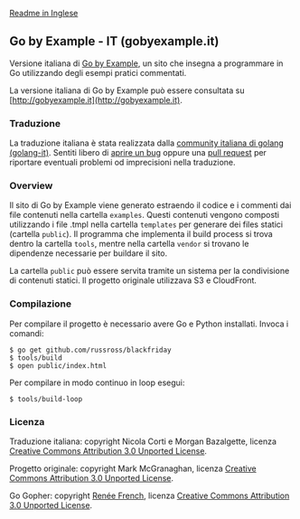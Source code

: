 [Readme in Inglese](https://github.com/golangit/gobyexample-it/blob/master/README.md)

## Go by Example - IT (gobyexample.it)

Versione italiana di [Go by Example](https://gobyexample.com),
un sito che insegna a programmare in Go utilizzando
degli esempi pratici commentati.

La versione italiana di Go by Example può essere consultata su 
[http://gobyexample.it](http://gobyexample.it).

### Traduzione

La traduzione italiana è stata realizzata dalla [community italiana di golang (golang-it)](http://golangit.github.io).
Sentiti libero di [aprire un bug](https://github.com/golangit/gobyexample-it/issues) oppure una [pull request](https://github.com/golangit/gobyexample-it/pulls) per riportare eventuali problemi od imprecisioni nella traduzione.

### Overview

Il sito di Go by Example viene generato estraendo il codice
e i commenti dai file contenuti nella cartella `examples`.
Questi contenuti vengono composti utilizzando i file .tmpl
nella cartella `templates` per generare dei files statici
(cartella `public`).
Il programma che implementa il build process si trova dentro
la cartella `tools`, mentre nella cartella `vendor` si trovano
le dipendenze necessarie per buildare il sito.

La cartella `public` può essere servita tramite un sistema
per la condivisione di contenuti statici. Il progetto originale
utilizzava S3 e CloudFront.

### Compilazione

Per compilare il progetto è necessario avere Go e Python installati.
Invoca i comandi:

```console
$ go get github.com/russross/blackfriday
$ tools/build
$ open public/index.html
```

Per compilare in modo continuo in loop esegui:

```console
$ tools/build-loop
```

### Licenza

Traduzione italiana: copyright Nicola Corti e Morgan Bazalgette, licenza
[Creative Commons Attribution 3.0 Unported License](http://creativecommons.org/licenses/by/3.0/).

Progetto originale: copyright Mark McGranaghan, licenza
[Creative Commons Attribution 3.0 Unported License](http://creativecommons.org/licenses/by/3.0/).

Go Gopher: copyright [Renée French](http://reneefrench.blogspot.com/), licenza
[Creative Commons Attribution 3.0 Unported License](http://creativecommons.org/licenses/by/3.0/).
